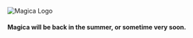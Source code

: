 ![Magica Logo](http://i.imgur.com/ASEfV.png)
#### Magica will be back in the summer, or sometime very soon.
